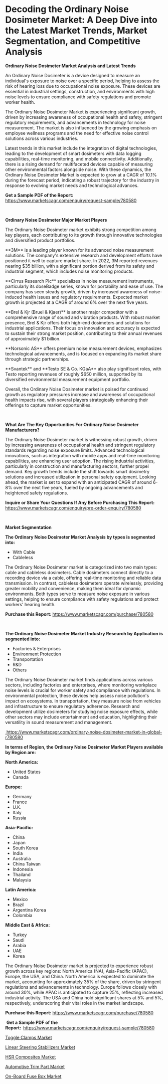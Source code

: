 <p><h1>Decoding the Ordinary Noise Dosimeter Market: A Deep Dive into the Latest Market Trends, Market Segmentation, and Competitive Analysis</h1></p><p><strong>Ordinary Noise Dosimeter Market Analysis and Latest Trends</strong></p>
<p><p>An Ordinary Noise Dosimeter is a device designed to measure an individual's exposure to noise over a specific period, helping to assess the risk of hearing loss due to occupational noise exposure. These devices are essential in industrial settings, construction, and environments with high noise levels to ensure compliance with safety regulations and promote worker health. </p><p>The Ordinary Noise Dosimeter Market is experiencing significant growth, driven by increasing awareness of occupational health and safety, stringent regulatory requirements, and advancements in technology for noise measurement. The market is also influenced by the growing emphasis on employee wellness programs and the need for effective noise control solutions across various industries. </p><p>Latest trends in this market include the integration of digital technologies, leading to the development of smart dosimeters with data logging capabilities, real-time monitoring, and mobile connectivity. Additionally, there is a rising demand for multifaceted devices capable of measuring other environmental factors alongside noise. With these dynamics, the Ordinary Noise Dosimeter Market is expected to grow at a CAGR of 10.1% during the forecast period, indicating a robust trajectory for the industry in response to evolving market needs and technological advances.</p></p>
<p><strong>Get a Sample PDF of the Report:&nbsp;</strong> <a href="https://www.marketscagr.com/enquiry/request-sample/780580?utm_campaign=1557&utm_medium=2&utm_source=Github&utm_content=ia&utm_term=15102024&utm_id=ordinary-noise-dosimeter">https://www.marketscagr.com/enquiry/request-sample/780580</a></p>
<p>&nbsp;</p>
<p><strong>Ordinary Noise Dosimeter Major Market Players</strong></p>
<p><p>The Ordinary Noise Dosimeter market exhibits strong competition among key players, each contributing to its growth through innovative technologies and diversified product portfolios. </p><p>**3M** is a leading player known for its advanced noise measurement solutions. The company's extensive research and development efforts have positioned it well to capture market share. In 2022, 3M reported revenues nearing $35 billion, with a significant portion derived from its safety and industrial segment, which includes noise monitoring products.</p><p>**Cirrus Research Plc** specializes in noise measurement instruments, particularly its doseBadge series, known for portability and ease of use. The company has seen steady growth, driven by increased awareness of noise-induced health issues and regulatory requirements. Expected market growth is projected at a CAGR of around 6% over the next five years.</p><p>**Brel & Kjr (Bruel & Kjaer)** is another major competitor with a comprehensive range of sound and vibration products. With robust market presence, Brel & Kjr offers both high-end dosimeters and solutions for industrial applications. Their focus on innovation and accuracy is expected to sustain their strong market position, contributing to their annual revenues of approximately $1 billion.</p><p>**Norsonic AS** offers premium noise measurement devices, emphasizes technological advancements, and is focused on expanding its market share through strategic partnerships. </p><p>**Svantek** and **Testo SE & Co. KGaA** also play significant roles, with Testo reporting revenues of roughly $650 million, supported by its diversified environmental measurement equipment portfolio. </p><p>Overall, the Ordinary Noise Dosimeter market is poised for continued growth as regulatory pressures increase and awareness of occupational health impacts rise, with several players strategically enhancing their offerings to capture market opportunities.</p></p>
<p>&nbsp;</p>
<p><strong>What Are The Key Opportunities For Ordinary Noise Dosimeter Manufacturers?</strong></p>
<p><p>The Ordinary Noise Dosimeter market is witnessing robust growth, driven by increasing awareness of occupational health and stringent regulatory standards regarding noise exposure limits. Advanced technological innovations, such as integration with mobile apps and real-time monitoring capabilities, are enhancing user adoption. The rising industrial activities, particularly in construction and manufacturing sectors, further propel demand. Key growth trends include the shift towards smart dosimetry solutions and increased utilization in personal safety equipment. Looking ahead, the market is set to expand with an anticipated CAGR of around 6-8% over the next five years, fueled by ongoing advancements and heightened safety regulations.</p></p>
<p><strong>Inquire or Share Your Questions If Any Before Purchasing This Report:</strong> <a href="https://www.marketscagr.com/enquiry/pre-order-enquiry/780580?utm_campaign=1557&utm_medium=2&utm_source=Github&utm_content=ia&utm_term=15102024&utm_id=ordinary-noise-dosimeter">https://www.marketscagr.com/enquiry/pre-order-enquiry/780580</a></p>
<p>&nbsp;</p>
<p><strong>Market Segmentation</strong></p>
<p><strong>The Ordinary Noise Dosimeter Market Analysis by types is segmented into:</strong></p>
<p><ul><li>With Cable</li><li>Cableless</li></ul></p>
<p><p>The Ordinary Noise Dosimeter market is categorized into two main types: cable and cableless dosimeters. Cable dosimeters connect directly to a recording device via a cable, offering real-time monitoring and reliable data transmission. In contrast, cableless dosimeters operate wirelessly, providing greater mobility and convenience, making them ideal for dynamic environments. Both types serve to measure noise exposure in various settings, helping to ensure compliance with safety regulations and protect workers' hearing health.</p></p>
<p><strong>Purchase this Report:&nbsp;</strong><a href="https://www.marketscagr.com/purchase/780580?utm_campaign=1557&utm_medium=2&utm_source=Github&utm_content=ia&utm_term=15102024&utm_id=ordinary-noise-dosimeter">https://www.marketscagr.com/purchase/780580</a></p>
<p>&nbsp;</p>
<p><strong>The Ordinary Noise Dosimeter Market Industry Research by Application is segmented into:</strong></p>
<p><ul><li>Factories & Enterprises</li><li>Environment Protection</li><li>Transportation</li><li>R&D</li><li>Others</li></ul></p>
<p><p>The Ordinary Noise Dosimeter market finds applications across various sectors, including factories and enterprises, where monitoring workplace noise levels is crucial for worker safety and compliance with regulations. In environmental protection, these devices help assess noise pollution's impact on ecosystems. In transportation, they measure noise from vehicles and infrastructure to ensure regulatory adherence. Research and development utilize dosimeters for studying noise exposure effects, while other sectors may include entertainment and education, highlighting their versatility in sound measurement and management.</p></p>
<p><a href="https://www.marketscagr.com/ordinary-noise-dosimeter-market-in-global-r780580?utm_campaign=1557&utm_medium=2&utm_source=Github&utm_content=ia&utm_term=15102024&utm_id=ordinary-noise-dosimeter">&nbsp;https://www.marketscagr.com/ordinary-noise-dosimeter-market-in-global-r780580</a></p>
<p><strong>In terms of Region, the Ordinary Noise Dosimeter Market Players available by Region are:</strong></p>
<p>
    <p> <strong> North America: </strong>
        <ul>
            <li>United States</li>
            <li>Canada</li>
        </ul>
        </p> 
    <p> <strong> Europe: </strong>
        <ul>
            <li>Germany</li>
            <li>France</li>
            <li>U.K.</li>
            <li>Italy</li>
            <li>Russia</li>
        </ul>
        </p> 
    <p> <strong> Asia-Pacific: </strong>
        <ul>
            <li>China</li>
            <li>Japan</li>
            <li>South Korea</li>
            <li>India</li>
            <li>Australia</li>
            <li>China Taiwan</li>
            <li>Indonesia</li>
            <li>Thailand</li>
            <li>Malaysia</li>
        </ul>
        </p> 
    <p> <strong> Latin America: </strong>
        <ul>
            <li>Mexico</li>
            <li>Brazil</li>
            <li>Argentina Korea</li>
            <li>Colombia</li>
        </ul>
        </p> 
    <p> <strong> Middle East & Africa: </strong>
        <ul>
            <li>Turkey</li>
            <li>Saudi</li>
            <li>Arabia</li>
            <li>UAE</li>
            <li>Korea</li>
        </ul>
    </p>
    </p>
<p><p>The Ordinary Noise Dosimeter market is projected to experience robust growth across key regions: North America (NA), Asia-Pacific (APAC), Europe, the USA, and China. North America is expected to dominate the market, accounting for approximately 35% of the share, driven by stringent regulations and advancements in technology. Europe follows closely with around 30%, while APAC is anticipated to capture 25%, reflecting increased industrial activity. The USA and China hold significant shares at 5% and 5%, respectively, underscoring their vital roles in the market landscape.</p></p>
<p><strong>Purchase this Report: </strong><a href="https://www.marketscagr.com/purchase/780580?utm_campaign=1557&utm_medium=2&utm_source=Github&utm_content=ia&utm_term=15102024&utm_id=ordinary-noise-dosimeter">https://www.marketscagr.com/purchase/780580</a></p>
<p>&nbsp;<strong>Get a Sample PDF of the Report:&nbsp;&nbsp;</strong><a href="https://www.marketscagr.com/enquiry/request-sample/780580?utm_campaign=1557&utm_medium=2&utm_source=Github&utm_content=ia&utm_term=15102024&utm_id=ordinary-noise-dosimeter">https://www.marketscagr.com/enquiry/request-sample/780580</a></p>
<p><strong></strong></p>
<p><p><a href="https://issuu.com/reportprime-2/docs/toggle-clamps-market-size-2030.pptx_4fe9bfeee2fea0?utm_campaign=1557&utm_medium=2&utm_source=Github&utm_content=ia&utm_term=15102024&utm_id=ordinary-noise-dosimeter">Toggle Clamps Market</a></p><p><a href="https://www.linkedin.com/pulse/future-linear-steering-stabilizers-market-global-forecast-trends-gsvtf?utm_campaign=1557&utm_medium=2&utm_source=Github&utm_content=ia&utm_term=15102024&utm_id=ordinary-noise-dosimeter">Linear Steering Stabilizers Market</a></p><p><a href="https://github.com/ashepherd82/Market-Research-Report-List-6/blob/main/hsr-composites-market.md?utm_campaign=1557&utm_medium=2&utm_source=Github&utm_content=ia&utm_term=15102024&utm_id=ordinary-noise-dosimeter">HSR Composites Market</a></p><p><a href="https://www.linkedin.com/pulse/global-automotive-trim-part-market-focus-product-type-exterior-turxf?utm_campaign=1557&utm_medium=2&utm_source=Github&utm_content=ia&utm_term=15102024&utm_id=ordinary-noise-dosimeter">Automotive Trim Part Market</a></p><p><a href="https://www.linkedin.com/pulse/insights-on-board-fuse-box-market-size-which-expanding-139-imqwf?utm_campaign=1557&utm_medium=2&utm_source=Github&utm_content=ia&utm_term=15102024&utm_id=ordinary-noise-dosimeter">On-Board Fuse Box Market</a></p></p>